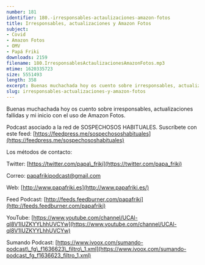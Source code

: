 ```yaml
---
number: 181
identifier: 180.-irresponsables-actaulizaciones-amazon-fotos
title: Irresponsables, actualizaciones y Amazon Fotos
subject:
- Covid
- Amazon Fotos
- OMV
- Papá Friki
downloads: 2159
filename: 180.IrresponsablesActaulizacionesAmazonFotos.mp3
mtime: 1620335723
size: 5551493
length: 358
excerpt: Buenas muchachada hoy os cuento sobre irresponsables, actualizaciones fallidas y mi inicio con el uso de Amazon Fotos
slug: irresponsables-actualizaciones-y-amazon-fotos
---
```

Buenas muchachada hoy os cuento sobre irresponsables, actualizaciones fallidas y mi inicio con el uso de Amazon Fotos.

Podcast asociado a la red de SOSPECHOSOS HABITUALES. Suscríbete con este feed: [https://feedpress.me/sospechososhabituales](https://feedpress.me/sospechososhabituales)

Los métodos de contacto:

Twitter: [https://twitter.com/papa\_friki](https://twitter.com/papa_friki)

Correo: [papafrikipodcast@gmail.com](https://archive.org/details/papafrikipodast@gmail.com)

Web: [http://www.papafriki.es](http://www.papafriki.es/)

Feed Podcast: [http://feeds.feedburner.com/papafriki](http://feeds.feedburner.com/papafriki)

YouTube: [https://www.youtube.com/channel/UCAl-ql8V1IUZKYYLhhUVCYw](https://www.youtube.com/channel/UCAl-ql8V1IUZKYYLhhUVCYw)

Sumando Podcast: [https://www.ivoox.com/sumando-podcast\_fg\_f1636623\_filtro\_1.xml](https://www.ivoox.com/sumando-podcast_fg_f1636623_filtro_1.xml)